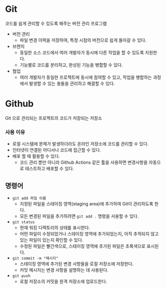 # Git

코드를 쉽게 관리할 수 있도록 해주는 버전 관리 프로그램

- 버전 관리
    - 파일 변경 이력을 저장하여, 특정 시점의 버전으로 쉽게 돌아갈 수 있다.
- 브랜치
    - 동일한 소스 코드에서 여러 개발자가 동시에 다른 작업을 할 수 있도록 지원한다.
    - 기능별로 코드를 분리하고, 완성된 기능을 병합할 수 있다.
- 협업
    - 여러 개발자가 동일한 프로젝트에 동시에 참여할 수 있고, 작업을 병합하는 과정에서 발생할 수 있는 충돌을 관리하고 해결할 수 있다.

# Github

Git 으로 관리되는 프로젝트의 코드가 저장되는 저장소

### 사용 이유

- 로컬 시스템에 문제가 발생하더라도 온라인 저장소에 코드를 관리할 수 있다.
- 인터넷이 연결된 어디서나 코드에 접근할 수 있다.
- 배포 할 때 활용할 수 있다.
    - 코드 관리 뿐만 아니라 Github Actions 같은 툴을 사용하면 변경사항을 자동으로 테스트하고 배포할 수 있다.

## 명령어

- `git add 파일 이름`
    - 지정된 파일을 스테이징 영역(staging area)에 추가하여 Git이 관리하도록 한다.
    - 모든 변경된 파일을 추가하려면 `git add .` 명령을 사용할 수 있다.
- `git status`
    - 현재 워킹 디렉토리의 상태를 표시한다.
    - 어떤 파일이 수정되었거나 스테이징 영역에 추가되었는지, 아직 추적되지 않고 있는 파일이 있는지 확인할 수 있다.
    - 수정된 파일은 빨간색으로, 스테이징 영역에 추가된 파일은 초록색으로 표시된다.
- `git commit -m "메시지"`
    - 스테이징 영역에 추가된 변경 사항들을 로컬 저장소에 저장한다.
    - 커밋 메시지는 변경 사항을 설명하는 데 사용된다.
- `git push`
    - 로컬 저장소의 커밋을 원격 저장소에 업로드한다.
